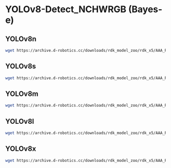 # YOLOv8-Detect_NCHWRGB (Bayes-e)

## YOLOv8n
```bash
wget https://archive.d-robotics.cc/downloads/rdk_model_zoo/rdk_x5/AAA_RDK_YOLO/yolov8_detect_rgb/yolov8n_detect_bayese_640x640_nchwrgb_modified.bin
```

## YOLOv8s
```bash
wget https://archive.d-robotics.cc/downloads/rdk_model_zoo/rdk_x5/AAA_RDK_YOLO/yolov8_detect_rgb/yolov8s_detect_bayese_640x640_nchwrgb_modified.bin
```

## YOLOv8m
```bash
wget https://archive.d-robotics.cc/downloads/rdk_model_zoo/rdk_x5/AAA_RDK_YOLO/yolov8_detect_rgb/yolov8m_detect_bayese_640x640_nchwrgb_modified.bin
```

## YOLOv8l
```bash
wget https://archive.d-robotics.cc/downloads/rdk_model_zoo/rdk_x5/AAA_RDK_YOLO/yolov8_detect_rgb/yolov8l_detect_bayese_640x640_nchwrgb_modified.bin
```

## YOLOv8x
```bash
wget https://archive.d-robotics.cc/downloads/rdk_model_zoo/rdk_x5/AAA_RDK_YOLO/yolov8_detect_rgb/yolov8x_detect_bayese_640x640_nchwrgb_modified.bin
```